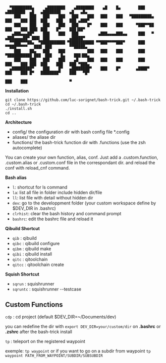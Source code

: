 
      ▀█████████▄     ▄████████    ▄████████    ▄█    █▄        ███        ▄████████  ▄█   ▄████████    ▄█   ▄█▄
        ███    ███   ███    ███   ███    ███   ███    ███   ▀█████████▄   ███    ███ ███  ███    ███   ███ ▄███▀
        ███    ███   ███    ███   ███    █▀    ███    ███      ▀███▀▀██   ███    ███ ███▌ ███    █▀    ███▐██▀
       ▄███▄▄▄██▀    ███    ███   ███         ▄███▄▄▄▄███▄▄     ███   ▀  ▄███▄▄▄▄██▀ ███▌ ███         ▄█████▀
      ▀▀███▀▀▀██▄  ▀███████████ ▀███████████ ▀▀███▀▀▀▀███▀      ███     ▀▀███▀▀▀▀▀   ███▌ ███        ▀▀█████▄
        ███    ██▄   ███    ███          ███   ███    ███       ███     ▀███████████ ███  ███    █▄    ███▐██▄
        ███    ███   ███    ███    ▄█    ███   ███    ███       ███       ███    ███ ███  ███    ███   ███ ▀███▄
      ▄█████████▀    ███    █▀   ▄████████▀    ███    █▀       ▄████▀     ███    ███ █▀   ████████▀    ███   ▀█▀
                                                                          ███    ███                   ▀

**Installation**

    git clone https://github.com/luc-sorignet/bash-trick.git ~/.bash-trick
    cd ~/.bash-trick
    ./install.sh
    cd ..

**Architecture**

- config/ the configuration dir with bash config file *.config
- aliases/ the aliase dir
- functions/ the bash-trick function dir with .functions (use the zsh autocomplete)

You can create your own function, alias, conf. Just add a .custom.function, .custom.alias or .custom.conf file in the correspondant dir.
and reload the conf with reload_cnf command.


**Bash alias**

- `l`: shortcut for ls command
- `la`: list all file in folder include hidden dir/file
- `ll`: list file with detail without hidden dir
- `dev`: go to the developpment folder (your custom workspace define by $DEV_DIR in .bashrc)
- `clrhist`: clear the bash history and command prompt
- `bashrc`: edit the bashrc file and reload it


**Qibuild Shortcut**

- `qib` : qibuild
- `qibc` : qibuild configure
- `qibm` : qibuild make
- `qibi` : qibuild install
- `qitc` : qitoolchain
- `qitcc` : qitoolchain create

**Squish Shortcut**

- `sqrun` : squishrunner
- `sqruntc` : squishrunner --testcase

## Custom Functions

`cdp` : cd project (default $DEV_DIR=~/Documents/dev)

you can redefine the dir with `export DEV_DIR=your/custom/dir` on **.bashrc** or **.zshrc** after the bash-trick install

`tp` : teleport on the registered waypoint

 exemple: `tp waypoint` or if you want to go on a subdir from waypoint `tp waypoint PATH_FROM_WAYPOINT/SUBDIR/SUBSUBDIR`